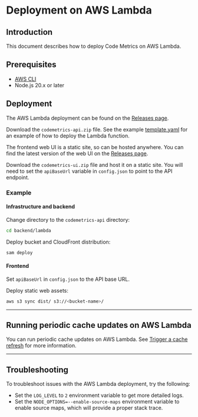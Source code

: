 # Deployment on AWS Lambda

## Introduction

This document describes how to deploy Code Metrics on AWS Lambda.

## Prerequisites

- [AWS CLI](https://docs.aws.amazon.com/cli/latest/userguide/cli-chap-install.html)
- Node.js 20.x or later

## Deployment

The AWS Lambda deployment can be found on the [Releases page](https://github.com/code-metrics-project/releases/releases).

Download the `codemetrics-api.zip` file. See the example [template.yaml](../backend/lambda/template.yaml) for an example of how to deploy the Lambda function.

The frontend web UI is a static site, so can be hosted anywhere. You can find the latest version of the web UI on the [Releases page](https://github.com/code-metrics-project/releases/releases).

Download the `codemetrics-ui.zip` file and host it on a static site. You will need to set the `apiBaseUrl` variable in `config.json` to point to the API endpoint.

### Example

#### Infrastructure and backend

Change directory to the `codemetrics-api` directory:

```bash
cd backend/lambda
```

Deploy bucket and CloudFront distribution:

```bash
sam deploy
```

#### Frontend

Set `apiBaseUrl` in `config.json` to the API base URL.

Deploy static web assets:

```bash
aws s3 sync dist/ s3://<bucket-name>/
```

---

## Running periodic cache updates on AWS Lambda

You can run periodic cache updates on AWS Lambda. See [Trigger a cache refresh](./system_admin.md) for more information.

---

## Troubleshooting

To troubleshoot issues with the AWS Lambda deployment, try the following:

- Set the `LOG_LEVEL` to `2` environment variable to get more detailed logs.
- Set the `NODE_OPTIONS=--enable-source-maps` environment variable to enable source maps, which will provide a proper stack trace.
